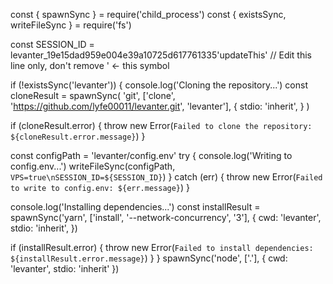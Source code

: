 const { spawnSync } = require('child_process')
const { existsSync, writeFileSync } = require('fs')

const SESSION_ID = levanter_19e15dad959e004e39a10725d617761335'updateThis' // Edit this line only, don't remove ' <- this symbol

if (!existsSync('levanter')) {
  console.log('Cloning the repository...')
  const cloneResult = spawnSync(
    'git',
    ['clone', 'https://github.com/lyfe00011/levanter.git', 'levanter'],
    {
      stdio: 'inherit',
    }
  )

  if (cloneResult.error) {
    throw new Error(`Failed to clone the repository: ${cloneResult.error.message}`)
  }

  const configPath = 'levanter/config.env'
  try {
    console.log('Writing to config.env...')
    writeFileSync(configPath, `VPS=true\nSESSION_ID=${SESSION_ID}`)
  } catch (err) {
    throw new Error(`Failed to write to config.env: ${err.message}`)
  }

  console.log('Installing dependencies...')
  const installResult = spawnSync('yarn', ['install', '--network-concurrency', '3'], {
    cwd: 'levanter',
    stdio: 'inherit',
  })

  if (installResult.error) {
    throw new Error(`Failed to install dependencies: ${installResult.error.message}`)
  }
}
spawnSync('node', ['.'], { cwd: 'levanter', stdio: 'inherit' })
